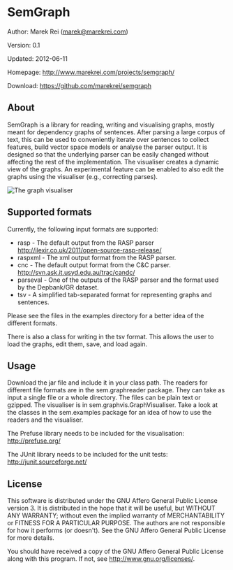 SemGraph
=========

Author:		Marek Rei (marek@marekrei.com)

Version:	0.1

Updated:	2012-06-11

Homepage:	<http://www.marekrei.com/projects/semgraph/>

Download:	<https://github.com/marekrei/semgraph>

About
-----

SemGraph is a library for reading, writing and visualising graphs, mostly meant for dependency graphs of sentences.
After parsing a large corpus of text, this can be used to conveniently iterate over sentences to collect features, build vector space models or analyse the parser output.
It is designed so that the underlying parser can be easily changed without affecting the rest of the implementation.
The visualiser creates a dynamic view of the graphs. An experimental feature can be enabled to also edit the graphs using the visualiser (e.g., correcting parses).


![The graph visualiser](http://www.marekrei.com/img/graphvisualiser_screenshot.png)


Supported formats
-----------------

Currently, the following input formats are supported:

* rasp - The default output from the RASP parser <http://ilexir.co.uk/2011/open-source-rasp-release/>
* raspxml - The xml output format from the RASP parser.
* cnc - The default output format from the C&C parser. <http://svn.ask.it.usyd.edu.au/trac/candc/>
* parseval - One of the outputs of the RASP parser and the format used by the Depbank/GR dataset.
* tsv - A simplified tab-separated format for representing graphs and sentences.

Please see the files in the examples directory for a better idea of the different formats.

There is also a class for writing in the tsv format. This allows the user to load the graphs, edit them, save, and load again.



Usage
-----

Download the jar file and include it in your class path. The readers for different file formats are in the sem.graphreader package. They can take as input a single file or a whole directory. The files can be plain text or gzipped. The visualiser is in sem.graphvis.GraphVisualiser.
Take a look at the classes in the sem.examples package for an idea of how to use the readers and the visualiser.

The Prefuse library needs to be included for the visualisation: <http://prefuse.org/>

The JUnit library needs to be included for the unit tests: <http://junit.sourceforge.net/>


License
-------

This software is distributed under the GNU Affero General Public License version 3. It is distributed in the hope that it will be useful, but WITHOUT ANY WARRANTY; without even the implied warranty of MERCHANTABILITY or FITNESS FOR A PARTICULAR PURPOSE. The authors are not responsible for how it performs (or doesn't). See the GNU Affero General Public License for more details.

You should have received a copy of the GNU Affero General Public License along with this program. If not, see <http://www.gnu.org/licenses/>.
